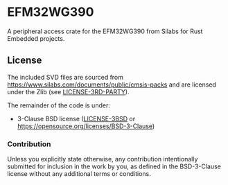 # EFM32WG390

A peripheral access crate for the EFM32WG390 from Silabs for Rust Embedded projects.

## License

The included SVD files are sourced from https://www.silabs.com/documents/public/cmsis-packs and
are licensed under the Zlib (see [LICENSE-3RD-PARTY](LICENSE-3RD-PARTY-Zlib)).

The remainder of the code is under:

- 3-Clause BSD license ([LICENSE-3BSD](LICENSE-3BSD) or https://opensource.org/licenses/BSD-3-Clause)

### Contribution

Unless you explicitly state otherwise, any contribution intentionally submitted for inclusion in the
work by you, as defined in the BSD-3-Clause license without any additional terms or conditions.

